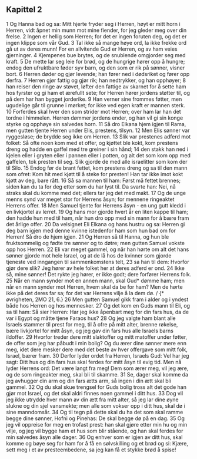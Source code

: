 ## Kapittel 2

1 Og Hanna bad og sa: Mitt hjerte fryder seg i Herren, høyt er mitt horn i Herren, vidt åpnet min munn mot mine fiender, for jeg gleder meg over din frelse.
2 Ingen er hellig som Herren; for det er ingen foruten deg, og det er ingen klippe som vår Gud.
3 Tal ikke så mange høye ord, la ikke frekke ord gå ut av deres munn! For en allvitende Gud er Herren, og av ham veies gjerninger.
4 Kjempenes bue brytes, og de snublende omgjorder seg med kraft.
5 De mette lar seg leie for brød, og de hungrige hører opp å hungre; endog den ufruktbare føder syv barn, og den som er rik på sønner, visner bort.
6 Herren døder og gjør levende; han fører ned i dødsriket og fører opp derfra.
7 Herren gjør fattig og gjør rik; han nedtrykker, og han opphøyer;
8 han reiser den ringe av støvet, løfter den fattige av skarnet for å sette ham hos fyrster og gi ham et ærefullt sete; for Herren hører jordens støtter til, og på dem har han bygget jorderike.
9 Han verner sine frommes føtter, men ugudelige går til grunne i mørket; for ikke ved egen kraft er mannen sterk.
10 Forferdes skal hver den som strider mot Herren; over ham lar han det tordne i himmelen. Herren dømmer jordens ender, og han vil gi sin konge styrke og opphøye sin salvedes horn.
11 Så dro Elkana hjem igjen til Rama, men gutten tjente Herren under Elis, prestens, tilsyn.
12 Men Elis sønner var ryggesløse; de brydde seg ikke om Herren.
13 Slik var prestenes adferd mot folket: Så ofte noen kom med et offer, og kjøttet ble kokt, kom prestens dreng og hadde en gaffel med tre greiner i sin hånd;
14 den stakk han ned i kjelen eller i gryten eller i pannen eller i potten, og alt det som kom opp med gaffelen, tok presten til seg. Slik gjorde de med alle israelitter som kom der til Silo.
15 Endog før de brant fettet, kom prestens dreng og sa til den mann som ofret: Kom hit med kjøtt til å steke for presten! Han tar ikke imot kokt kjøtt av deg, bare rått.
16 Så sa mannen til ham: Først må fettet brennes; siden kan du ta for deg etter som du har lyst til. Da svarte han: Nei, nå straks skal du komme med det; ellers tar jeg det med makt.
17 Og de unge menns synd var meget stor for Herrens åsyn; for mennene ringeaktet Herrens offer.
18 Men Samuel tjente for Herrens åsyn - en ung gutt kledd i en livkjortel av lerret.
19 Og hans mor gjorde hvert år en liten kappe til ham; den hadde hun med til ham, når hun dro opp med sin mann for å bære fram det årlige offer.
20 Da velsignet Eli Elkana og hans hustru og sa: Herren gi deg barn igjen med denne kvinne istedenfor ham som hun bad om for Herren! Så dro de hjem igjen.
21 Og Herren så til Hanna, og hun ble fruktsommelig og fødte tre sønner og to døtre; men gutten Samuel vokste opp hos Herren.
22 Eli var meget gammel, og når han hørte om alt det hans sønner gjorde mot hele Israel, og at de lå hos de kvinner som gjorde tjeneste ved inngangen til sammenkomstens telt,
23 sa han til dem: Hvorfor gjør dere slik? Jeg hører av hele folket her at deres adferd er ond.
24 Ikke så, mine sønner! Det rykte jeg hører, er ikke godt; dere forfører Herrens folk.
25 Når en mann synder mot en annen mann, skal Gud* dømme ham; men når en mann synder mot Herren, hvem skal da be for ham? Men de hørte ikke på det deres far sa; for det var Herrens vilje å la dem dø. / {* øvrigheten, 2MO 21, 6.}
26 Men gutten Samuel gikk fram i alder og i yndest både hos Herren og hos mennesker.
27 Og det kom en Guds mann til Eli, og sa til ham: Så sier Herren: Har jeg ikke åpenbart meg for din fars hus, da de var i Egypt og måtte tjene Faraos hus?
28 Og jeg valgte ham blant alle Israels stammer til prest for meg, til å ofre på mitt alter, brenne røkelse, bære livkjortel for mitt åsyn, og jeg gav din fars hus alle Israels barns ildoffer.
29 Hvorfor treder dere mitt slaktoffer og mitt matoffer under føtter, de offer som jeg har påbudt i min bolig? Og du ærer dine sønner mere enn meg, idet dere mesker dere med det beste av hver offergave som mitt folk, Israel, bærer fram.
30 Derfor lyder ordet fra Herren, Israels Gud: Vel har jeg sagt: Ditt hus og din fars hus skal ferdes for mitt åsyn til evig tid. Men nå lyder Herrens ord: Det være langt fra meg! Dem som ærer meg, vil jeg ære, og de som ringeakter meg, skal bli til skamme.
31 Se, dager skal komme da jeg avhugger din arm og din fars ætts arm, så ingen i din ætt skal bli gammel.
32 Og du skal skue trengsel for Guds bolig tross alt det gode han gjør mot Israel, og det skal aldri finnes noen gammel i ditt hus.
33 Dog vil jeg ikke utrydde hver mann av din ætt fra mitt alter, så jeg lar dine øyne slukne og din sjel vansmekte; men alle som vokser opp i ditt hus, skal dø i sine manndomsår.
34 Og til tegn på dette skal du ha det som skal ramme begge dine sønner, Hofni og Pinehas: De skal begge dø på en dag.
35 Og jeg vil oppreise for meg en trofast prest: han skal gjøre etter min hu og min vilje, og jeg vil bygge ham et hus som blir stående, og han skal ferdes for min salvedes åsyn alle dager.
36 Og enhver som er igjen av ditt hus, skal komme og bøye seg for ham for å få en sølvskilling og et brød og si: Kjære, sett meg i et av presteembedene, sa jeg kan få et stykke brød å spise!

